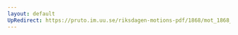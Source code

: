```yaml
---
layout: default
UpRedirect: https://pruto.im.uu.se/riksdagen-motions-pdf/1868/mot_1868__ak__267.pdf
---
```

